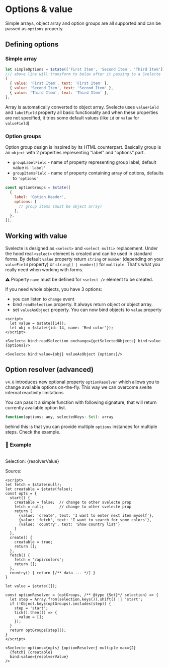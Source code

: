 <script>
  import { tick } from 'svelte';
  import Svelecte from "$lib/Svelecte.svelte";
  import { dataset } from '../data.js';

  let creatable = $state(false);
  let fetch = $state(null);
  let simpleOptions = $state(['First Item', 'Second Item', 'Third Item']);
  const opts = {
    start() {
      creatable = false;
      fetch = null;
      return [
        {value: 'create', text: 'I want to enter next item myself'},
        {value: 'fetch', text: 'I want to search for some colors'},
        {value: 'country', text: 'Show country list'}
      ]
    },
    create() {
      creatable = true;
      return [];
    },
    fetch() {
      fetch = '/api/colors';
      return [];
    },
    country: dataset.countries
  }

  let resolverValue = $state([]);

  const optionResolver = (optGroups, /** @type {Set}*/ selection) => {
    let step = Array.from(selection.keys()).shift() || 'start';
    if (!Object.keys(optGroups).includes(step)) {
      step = 'start';
      tick().then(() => {
        resolverValue = [];
      });
    }
    return optGroups[step]();
  }
</script>

# Options & value

Simple arrays, object array and option groups are all supported and can be passed as `options` property.

## Defining options

### Simple array

```javascript
let simpleOptions = $state(['First Item', 'Second Item', 'Third Item']);
/// above line will transform to below after it passing to a Svelecte
[
  { value: 'First Item', text: 'First Item' },
  { value: 'Second Item', text: 'Second Item' },
  { value: 'Third Item', text: 'Third Item' },
];
```

<Svelecte options={simpleOptions} placeholder="Simple array as options"/>

Array is automatically converted to object array. Svelecte uses `valueField` and `labelField` property all basic
functionality and when these properties are not specified, it tries some default values (like `id` or `value` for `valueField`)

### Option groups

Option group design is inspired by its HTML counterpart. Basically group is an `object` with 2 properties representing
"label" and "options" part.

- `groupLabelField` - name of property representing group label, default value is `'label'`
- `groupItemsField` - name of property containing array of options, defaults to `'options'`

```javascript
const optionGroups = $state([
  {
    label: 'Option Header',
    options: [
      // group items (must be object array)
    ],
  },
]);
```

<Svelecte options={dataset.countryGroups()} placeholder="Select with option groups"/>

## Working with value

Svelecte is designed as `<select>` and `<select multi>` replacement. Under the hood real `<select>` element is created
and can be used in standard forms. By default `value` property return `string` or `number` (depending on your `valueField` property)
or `string[] | number[]` for `multiple`. That's what you really need when working with forms.

⚠️ Property `name` must be defined for `<select />` element to be created.

If you need whole objects, you have 3 options:

- you can listen to `change` event
- bind `readSelection` property. It always return object or object array.
- set `valueAsObject` property. You can now bind objects to `value` property

```svelte
<script>
  let value = $state([14]);
  let obj = $state({id: 14, name: 'Red color'});
</script>

<Svelecte bind:readSelection onchange={getSelectedObjects} bind:value {options}/>

<Svelecte bind:value={obj} valueAsObject {options}/>
```

## Option resolver (advanced)

`v4.0` introduces new optional property `optionResolver` which allows you to change available options
on-the-fly. This way we can overcome svelte internal reactivity limitations

You can pass it a simple function with following signature, that will return currently available option list.

```js
function(options: any, selectedKeys: Set): array
```

behind this is that you can provide multiple `options` instances for multiple steps. Check the example.

### 🧩 Example

<br>
Selection: {resolverValue}
<Svelecte {fetch} {creatable} options={opts} {optionResolver} multiple max={2} bind:value={resolverValue} />

Source:

```svelte
<script>
let fetch = $state(null);
let creatable = $state(false);
const opts = {
  start() {
    creatable = false;  // change to other svelecte prop
    fetch = null;       // change to other svelecte prop
    return [
      {value: 'create', text: 'I want to enter next item myself'},
      {value: 'fetch', text: 'I want to search for some colors'},
      {value: 'country', text: 'Show country list'}
    ]
  },
  create() {
    creatable = true;
    return [];
  },
  fetch() {
    fetch = '/api/colors';
    return [];
  },
  country() { return [/** data ... */] }
}

let value = $state([]);

const optionResolver = (optGroups, /** @type {Set}*/ selection) => {
  let step = Array.from(selection.keys()).shift() || 'start';
  if (!Object.keys(optGroups).includes(step)) {
    step = 'start';
    tick().then(() => {
      value = [];
    });
  }
  return optGroups[step]();
}
</script>

<Svelecte options={opts} {optionResolver} multiple max={2}
  {fetch} {creatable}
  bind:value={resolverValue}
/>
```
